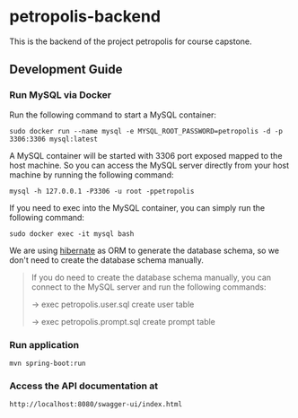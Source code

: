 # petropolis-backend

This is the backend of the project petropolis for course capstone.

## Development Guide

### Run MySQL via Docker

Run the following command to start a MySQL container:

`sudo docker run --name mysql -e MYSQL_ROOT_PASSWORD=petropolis -d -p 3306:3306 mysql:latest`

A MySQL container will be started with 3306 port exposed mapped to the host machine. So you can access the MySQL server
directly from your host machine by running the following command:

`mysql -h 127.0.0.1 -P3306 -u root -ppetropolis`

If you need to exec into the MySQL container, you can simply run the following command:

`sudo docker exec -it mysql bash`

We are using [hibernate](https://hibernate.org/) as ORM to generate the database schema, so we don't need to create the
database schema manually.

> If you do need to create the database schema manually, you can connect to the MySQL server and run the following
commands:
>
> -> exec petropolis.user.sql create user table
>
> -> exec petropolis.prompt.sql create prompt table

### Run application

`mvn spring-boot:run`

### Access the API documentation at

`http://localhost:8080/swagger-ui/index.html`
